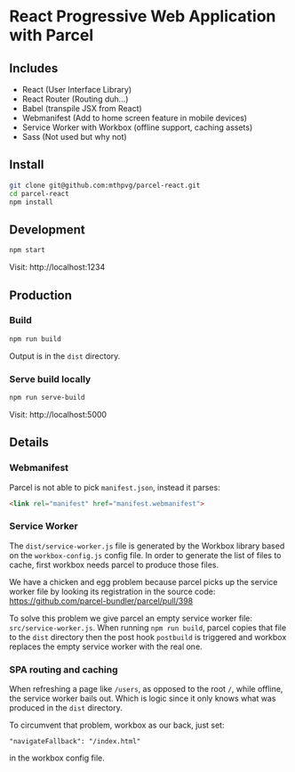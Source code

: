 # React Progressive Web Application with Parcel


## Includes
- React (User Interface Library)
- React Router (Routing duh...)
- Babel (transpile JSX from React)
- Webmanifest (Add to home screen feature in mobile devices)
- Service Worker with Workbox (offline support, caching assets)
- Sass (Not used but why not)


## Install
```bash
git clone git@github.com:mthpvg/parcel-react.git
cd parcel-react
npm install
```

## Development
```bash
npm start
```
Visit: http://localhost:1234

## Production

### Build
```bash
npm run build
```
Output is in the `dist` directory.

### Serve build locally
```bash
npm run serve-build
```
Visit: http://localhost:5000

## Details

### Webmanifest
Parcel is not able to pick `manifest.json`, instead it parses:
```html
<link rel="manifest" href="manifest.webmanifest">
```

### Service Worker
The `dist/service-worker.js` file is generated by the Workbox library based on the `workbox-config.js` config file. In order to generate the list of files to cache, first workbox needs parcel to produce those files.

We have a chicken and egg problem because parcel picks up the service worker file by looking its registration in the source code:
https://github.com/parcel-bundler/parcel/pull/398

To solve this problem we give parcel an empty service worker file: `src/service-worker.js`. When running `npm run build`, parcel copies that file to the `dist` directory then the post hook `postbuild` is triggered and workbox replaces the empty service worker with the real one.

### SPA routing and caching
When refreshing a page like `/users`, as opposed to the root `/`, while offline, the service worker bails out. Which is logic since it only knows what was produced in the `dist` directory.

To circumvent that problem, workbox as our back, just set:
```
"navigateFallback": "/index.html"
```
in the workbox config file.
